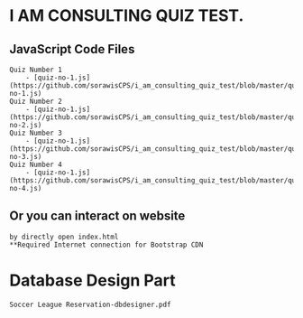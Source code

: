 # I AM CONSULTING QUIZ TEST.

## JavaScript Code Files
```
Quiz Number 1
    - [quiz-no-1.js] (https://github.com/sorawisCPS/i_am_consulting_quiz_test/blob/master/quiz-no-1.js)
Quiz Number 2
    - [quiz-no-1.js] (https://github.com/sorawisCPS/i_am_consulting_quiz_test/blob/master/quiz-no-2.js)
Quiz Number 3
    - [quiz-no-1.js] (https://github.com/sorawisCPS/i_am_consulting_quiz_test/blob/master/quiz-no-3.js)
Quiz Number 4
    - [quiz-no-1.js] (https://github.com/sorawisCPS/i_am_consulting_quiz_test/blob/master/quiz-no-4.js)

```

## Or you can interact on website
```
by directly open index.html 
**Required Internet connection for Bootstrap CDN
```

# Database Design Part
```
Soccer League Reservation-dbdesigner.pdf
```

